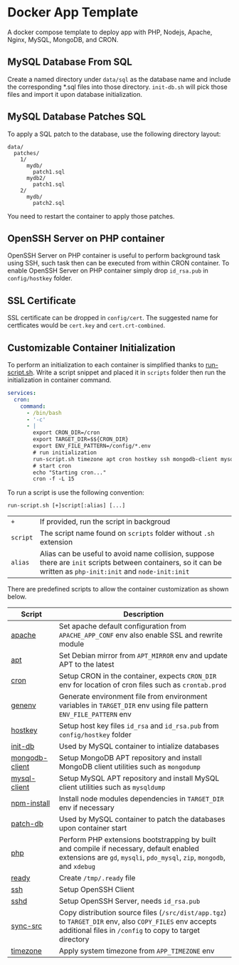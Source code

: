 # Docker App Template

A docker compose template to deploy app with PHP, Nodejs, Apache, Nginx, MySQL, MongoDB,
and CRON.

## MySQL Database From SQL

Create a named directory under `data/sql` as the database name and include the corresponding
*.sql files into those directory. `init-db.sh` will pick those files and import it
upon database initialization.

## MySQL Database Patches SQL

To apply a SQL patch to the database, use the following directory layout:
```
data/
  patches/
    1/
      mydb/
        patch1.sql
      mydb2/
        patch1.sql
    2/
      mydb/
        patch2.sql
```
You need to restart the container to apply those patches.

## OpenSSH Server on PHP container

OpenSSH Server on PHP container is useful to perform background task using SSH, such task
then can be executed from within CRON container. To enable OpenSSH Server on PHP container
simply drop `id_rsa.pub` in `config/hostkey` folder.

## SSL Certificate

SSL certificate can be dropped in `config/cert`. The suggested name for certficates would
be `cert.key` and `cert.crt-combined`.

## Customizable Container Initialization

To perform an initialization to each container is simplified thanks to [run-script.sh](/bin/run-script.sh).
Write a script snippet and placed it in `scripts` folder then run the initialization in
container command.

```yaml
services:
  cron:
    command:
      - /bin/bash
      - '-c'
      - |
        export CRON_DIR=/cron
        export TARGET_DIR=$${CRON_DIR}
        export ENV_FILE_PATTERN=/config/*.env
        # run initialization
        run-script.sh timezone apt cron hostkey ssh mongodb-client mysql-client genenv
        # start cron
        echo "Starting cron..."
        cron -f -L 15
```

To run a script is use the following convention:

```
run-script.sh [+]script[:alias] [...]
```

|          |                                                                                                                                                                |
|----------|----------------------------------------------------------------------------------------------------------------------------------------------------------------|
| `+`      | If provided, run the script in backgroud                                                                                                                       |
| `script` | The script name found on `scripts` folder without `.sh` extension                                                                                              |
| `alias`  | Alias can be useful to avoid name collision, suppose there are `init` scripts between containers, so it can be written as `php-init:init` and `node-init:init` |

There are predefined scripts to allow the container customization as shown below.

| Script                                       | Description                                                                                                                                                        |
|----------------------------------------------|--------------------------------------------------------------------------------------------------------------------------------------------------------------------|
| [apache](/scripts/apache.sh)                 | Set apache default configuration from `APACHE_APP_CONF` env also enable SSL and rewrite module                                                                     |
| [apt](/scripts/apt.sh)                       | Set Debian mirror from `APT_MIRROR` env and update APT to the latest                                                                                               |
| [cron](/scripts/cron.sh)                     | Setup CRON in the container, expects `CRON_DIR` env for location of cron files such as `crontab.prod`                                                              |
| [genenv](/scripts/genenv.sh)                 | Generate environment file from environment variables in `TARGET_DIR` env using file pattern `ENV_FILE_PATTERN` env                                                 |
| [hostkey](/scripts/hostkey.sh)               | Setup host key files `id_rsa` and `id_rsa.pub` from `config/hostkey` folder                                                                                        |
| [init-db](/scripts/init-db.sh)               | Used by MySQL container to intialize databases                                                                                                                     |
| [mongodb-client](/scripts/mongodb-client.sh) | Setup MongoDB APT repository and install MongoDB client utilities such as `mongodump`                                                                              |
| [mysql-client](/scripts/mysql-client.sh)     | Setup MySQL APT repository and install MySQL client utilities such as `mysqldump`                                                                                  |
| [npm-install](/scripts/npm-install.sh)       | Install node modules dependencies in `TARGET_DIR` env if necessary                                                                                                 |
| [patch-db](/scripts/patch-db.sh)             | Used by MySQL container to patch the databases upon container start                                                                                                |
| [php](/scripts/php.sh)                       | Perform PHP extensions bootstrapping by built and compile if necessary, default enabled extensions are `gd`, `mysqli`, `pdo_mysql`, `zip`, `mongodb`, and `xdebug` |
| [ready](/scripts/ready.sh)                   | Create `/tmp/.ready` file                                                                                                                                          |
| [ssh](/scripts/ssh.sh)                       | Setup OpenSSH Client                                                                                                                                               |
| [sshd](/scripts/sshd.sh)                     | Setup OpenSSH Server, needs `id_rsa.pub`                                                                                                                           |
| [sync-src](/scripts/sync-src.sh)             | Copy distribution source files (`/src/dist/app.tgz`) to `TARGET_DIR` env, also `COPY_FILES` env accepts additional files in `/config` to copy to target directory  |
| [timezone](/scripts/timezone.sh)             | Apply system timezone from `APP_TIMEZONE` env                                                                                                                      |
